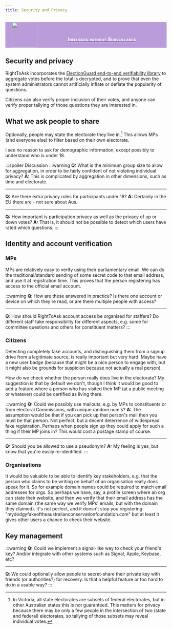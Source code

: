 ```yaml
---
title: Security and Privacy
---
```


<a href="https://hackmd.io/peCERzhcRm-2HUtOGlgvRQ">
<div style="display: flex; align-items: flex-end; width=100%; background-color: #bb9cdb; justify-content: space-between">
    <img style="margin-left: 20px; height:80px" src="https://i.imgur.com/zbzGAzJ.png" />
    <p style="font: normal small-caps 900 16px sans-serif; color: white">
    Influence without Surveillance
    </p>
    <div style="clear:both;"></div>
</div>
</a>

## Security and privacy

RightToAsk incorporates the [ElectionGuard end-to-end verifiability library](https://github.com/microsoft/electionguard) to aggregate votes before the total is decrypted, and to prove that even the system administrators cannot artificially inflate or deflate the popularity of questions.

Citizens can also verify proper inclusion of their votes, and anyone can verify proper tallying of those questions they are interested in.

## What we ask people to share

Optionally, people may state the electorate they live in.[^1] This allows MPs (and everyone else) to filter based on their own electorate.

I see no reason to ask for demographic information, except possibly to understand who is under 18.

:::spoiler Discussion
:::warning
**Q:** What is the minimum group size to allow for aggregation, in order to be fairly confident of not violating individual privacy? 
**A:** This is complicated by aggregation in other dimensions, such as time and electorate.

---
**Q:** Are there extra privacy rules for participants under 18? 
**A:** Certainly in the EU there are - not sure about Aus.

---
**Q:** How important is participation privacy as well as the privacy of up or down votes? 
**A:** That is, it should not be possible to detect which users have rated which questions.
:::

## Identity and account verification 

### MPs

MPs are relatively easy to verify using their parliamentary email. We can do the traditional/standard sending of some secret code to that email address, and use it at registration time. This proves that the person registering has access to the official email account.

:::warning
**Q**: How are these answered in practice? Is there one account or device on which they're read, or are there multiple people with access?

---
**Q**: How should RightToAsk account access be organised for staffers? Do different staff take responsibility for different aspects, e.g. some for committee questions and others for constituent matters?
:::

### Citizens

Detecting completely fake accounts, and distinguishing them from a signup drive from a legitimate source, is really important but very hard. Maybe have a new user badge (because that might be a nice person to engage with, but it might also be grounds for suspicion because not actually a real person).

How do we check whether the person really does live in the electorate? My suggestion is that by default we don't, though I think it would be good to add a feature where a person who has visited their MP (at a public meeting or whatever) could be certified as living there.

:::warning
**Q:** Could we possibly use mailouts, e.g. by MPs to constituents or from electoral Commissions, with unique random num's? 
**A:** The assumption would be that if you can pick up that person's mail then you must be that person. Not perfect, but a decent deterrence of widespread fake registration. Perhaps when people sign up they could apply for such a thing if their MP joins in? This would cost a postage stamp of course.

---
**Q:** Should you be allowed to use a pseudonym? 
**A:** My feeling is yes, but know that you're easily re-identified.
:::


### Organisations

It would be valuable to be able to identify key stakeholders, e.g. that the person who claims to be writing on behalf of an organisation really does speak for it. So for example domain names could be required to match email addresses for orgs. So perhaps we have, say, a profile screen where an org can state their website, and then we verify that their email address has the same domain (the same way we verify MPs' emails, but with the domain they claimed). It's not perfect, and it doesn't stop you registering "mydodgyfakeoftheaustralianconservationfoundation.com" but at least it gives other users a chance to check their website.

## Key management

:::warning
**Q:** Could we implement a signal-like way to check your friend's key? And/or integrate with other systems such as Signal, Apple, Keybase, etc?

---
**Q**: We could optionally allow people to secret-share their private key with friends (or authorities?) for recovery. Is that a helpful feature or too hard to do in a usable way?
:::

[^1]: In Victoria, all state electorates are subsets of federal electorates, but in other Australian states this is not guaranteed. This matters for privacy because there may be only a few people in the intersection of two (state and federal) electorates, so tallying of those subsets may reveal individual votes.
